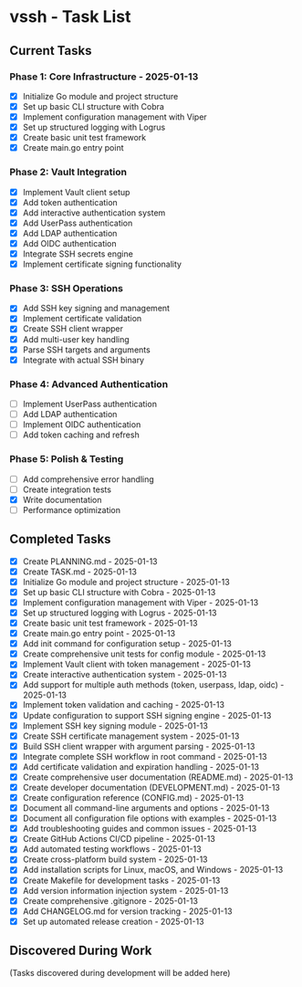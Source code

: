 # vssh - Task List

## Current Tasks

### Phase 1: Core Infrastructure - 2025-01-13
- [x] Initialize Go module and project structure
- [x] Set up basic CLI structure with Cobra
- [x] Implement configuration management with Viper
- [x] Set up structured logging with Logrus
- [x] Create basic unit test framework
- [x] Create main.go entry point

### Phase 2: Vault Integration
- [x] Implement Vault client setup
- [x] Add token authentication
- [x] Add interactive authentication system
- [x] Add UserPass authentication
- [x] Add LDAP authentication
- [x] Add OIDC authentication
- [x] Integrate SSH secrets engine
- [x] Implement certificate signing functionality

### Phase 3: SSH Operations
- [x] Add SSH key signing and management
- [x] Implement certificate validation
- [x] Create SSH client wrapper
- [x] Add multi-user key handling
- [x] Parse SSH targets and arguments
- [x] Integrate with actual SSH binary

### Phase 4: Advanced Authentication
- [ ] Implement UserPass authentication
- [ ] Add LDAP authentication
- [ ] Implement OIDC authentication
- [ ] Add token caching and refresh

### Phase 5: Polish & Testing
- [ ] Add comprehensive error handling
- [ ] Create integration tests
- [x] Write documentation
- [ ] Performance optimization

## Completed Tasks
- [x] Create PLANNING.md - 2025-01-13
- [x] Create TASK.md - 2025-01-13
- [x] Initialize Go module and project structure - 2025-01-13
- [x] Set up basic CLI structure with Cobra - 2025-01-13
- [x] Implement configuration management with Viper - 2025-01-13
- [x] Set up structured logging with Logrus - 2025-01-13
- [x] Create basic unit test framework - 2025-01-13
- [x] Create main.go entry point - 2025-01-13
- [x] Add init command for configuration setup - 2025-01-13
- [x] Create comprehensive unit tests for config module - 2025-01-13
- [x] Implement Vault client with token management - 2025-01-13
- [x] Create interactive authentication system - 2025-01-13
- [x] Add support for multiple auth methods (token, userpass, ldap, oidc) - 2025-01-13
- [x] Implement token validation and caching - 2025-01-13
- [x] Update configuration to support SSH signing engine - 2025-01-13
- [x] Implement SSH key signing module - 2025-01-13
- [x] Create SSH certificate management system - 2025-01-13
- [x] Build SSH client wrapper with argument parsing - 2025-01-13
- [x] Integrate complete SSH workflow in root command - 2025-01-13
- [x] Add certificate validation and expiration handling - 2025-01-13
- [x] Create comprehensive user documentation (README.md) - 2025-01-13
- [x] Create developer documentation (DEVELOPMENT.md) - 2025-01-13
- [x] Create configuration reference (CONFIG.md) - 2025-01-13
- [x] Document all command-line arguments and options - 2025-01-13
- [x] Document all configuration file options with examples - 2025-01-13
- [x] Add troubleshooting guides and common issues - 2025-01-13
- [x] Create GitHub Actions CI/CD pipeline - 2025-01-13
- [x] Add automated testing workflows - 2025-01-13
- [x] Create cross-platform build system - 2025-01-13
- [x] Add installation scripts for Linux, macOS, and Windows - 2025-01-13
- [x] Create Makefile for development tasks - 2025-01-13
- [x] Add version information injection system - 2025-01-13
- [x] Create comprehensive .gitignore - 2025-01-13
- [x] Add CHANGELOG.md for version tracking - 2025-01-13
- [x] Set up automated release creation - 2025-01-13

## Discovered During Work
(Tasks discovered during development will be added here)
